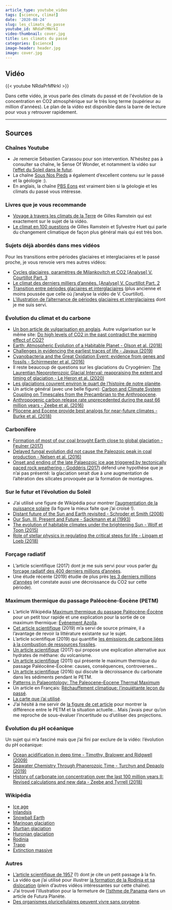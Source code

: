 ```yaml
---
article_type: youtube_video
tags: [science, climat]
date: '2020-08-24'
slug: les_climats_du_passe
youtube_id: NRdaPrMNrkI
video-thumbnail: cover.jpg
title: Les climats du passé
categories: [science]
image-header: header.jpg
image: cover.jpg
---
```


## Vidéo

{{< youtube NRdaPrMNrkI >}}

Dans cette vidéo, je vous parle des climats du passé et de l'évolution de la concentration en CO2 atmosphérique sur le très long terme (supérieur au million d'années). Le plan de la vidéo est disponible dans la barre de lecture pour vous y retrouver rapidement.

<hr>

## Sources

### Chaînes Youtube

- Je remercie Sébastien Carassou pour son intervention. N’hésitez pas à consulter sa chaîne, le Sense Of Wonder, et notamment la vidéo sur [l’effet du Soleil dans le futur](https://www.youtube.com/watch?v=cRY0jJYVyDc). 
- La chaîne [Sous Nos Pieds](https://www.youtube.com/channel/UCtXgE_tacrZi1HS8Wbdq4zQ) a également d’excellent contenu sur le passé et la géologie :).
- En anglais, la chaîne [PBS Eons](https://www.youtube.com/channel/UCzR-rom72PHN9Zg7RML9EbA) est vraiment bien si la géologie et les climats du passé vous intéresse.

### Livres que je vous recommande

- [Voyage à travers les climats de la Terre](https://www.odilejacob.fr/catalogue/sciences/sciences-de-la-terre/voyage-a-travers-les-climats-de-la-terre_9782738128539.php) de Gilles Ramstein qui est exactement sur le sujet de la vidéo.  
- [Le climat en 100 questions](https://www.tallandier.com/livre/le-climat-en-100-questions/#:~:text=Le%20changement%20climatique%20en%20cours,d%C3%A9fi%20majeur%20pour%20l'humanit%C3%A9.&text=En%20100%20questions%2Fr%C3%A9ponses%2C%20ce,changements%20en%20cours%20et%20agisse.) de Gilles Ramstein et Sylvestre Huet qui parle du changement climatique de façon plus général mais qui est très bon.

### Sujets déjà abordés dans mes vidéos 

Pour les transitions entre périodes glaciaires et interglaciaires et le passé proche, je vous renvoie vers mes autres vidéos:

- [Cycles glaciaires, paramètres de Milankovitch et CO2 \[Analyse\] V. Courtillot Part. 3](https://www.youtube.com/watch?v=n-NJ-B_IIFw)  
- [Le climat des derniers milliers d’années. \[Analyse\] V. Courtillot Part. 2](https://www.youtube.com/watch?v=GMoqkWjSGvw)  
- [Transition entre périodes glaciaires et interglaciaires](https://www.youtube.com/watch?v=Jvh1YzJ5bTk) (plus ancienne et moins poussée que celle où j’analyse la vidéo de V. Courtillot).
- [L’illustration de l’alternance de périodes glaciaires et interglaciaires](https://upload.wikimedia.org/wikipedia/commons/1/14/Temperatures_%C3%A2ge_glaciaire.png) dont je me suis servi.

### Évolution du climat et du carbone

- [Un bon article de vulgarisation en anglais](https://skepticalscience.com/Past-and-Future-CO2.html). Autre vulgarisation sur le même site: [Do high levels of CO2 in the past contradict the warming effect of CO2?](https://skepticalscience.com/co2-higher-in-past-intermediate.htm)  
- [Earth: Atmospheric Evolution of a Habitable Planet - Olson et al. (2018)](https://arxiv.org/ftp/arxiv/papers/1803/1803.05967.pdf)  
- [Challenges in evidencing the earliest traces of life - Javaux (2019)](https://www.nature.com/articles/s41586-019-1436-4)  
- [Cyanobacteria and the Great Oxidation Event: evidence from genes and fossils - Schirrmester et al. (2016)](https://hal-pasteur.archives-ouvertes.fr/pasteur-01385271/document)  
- Il reste beaucoup de questions sur les glaciations du Cryogénien: [The Laurentian Neoproterozoic Glacial Interval: reappraising the extent and timing of glaciation - Le Heron et al. (2020)](https://content.sciendo.com/configurable/contentpage/journals%24002fajes%24002f113%24002f1%24002farticle-p59.xml)  
- [Les glaciations couvrent environ le quart de l’histoire de notre planète](https://www.livescience.com/58407-how-often-do-ice-ages-happen.html).  
- Un article général (avec une belle figure): [Carbon and Climate System Coupling on Timescales from the Precambrian to the Anthropocene](https://www.annualreviews.org/doi/abs/10.1146/annurev.energy.32.041706.124700).  
- [Anthropogenic carbon release rate unprecedented during the past 66 million years - Zeebe et al. (2016)](https://www.nature.com/articles/ngeo2681)  
- [Pliocene and Eocene provide best analogs for near-future climates - Burke et al. (2018)](https://www.pnas.org/content/115/52/13288)

### Carbonifère

- [Formation of most of our coal brought Earth close to global glaciation - Feulner (2017)](https://www.pnas.org/content/pnas/early/2017/10/03/1712062114.full.pdf?sid=bc08f0e8-3327-4f8e-9fd4-b62628c7cc47)  
- [Delayed fungal evolution did not cause the Paleozoic peak in coal production - Nelsen et al. (2016)](https://www.pnas.org/content/113/9/2442)  
- [Onset and ending of the late Palaeozoic ice age triggered by tectonically paced rock weathering - Goddéris (2017)](https://www.nature.com/articles/ngeo2931) défend une hypothèse que je n’ai pas présenté: la glaciation serait due à une augmentation de l’altération des silicates provoquée par la formation de montagnes.

### Sur le futur et l’évolution du Soleil

- J’ai utilisé une figure de Wikipédia pour montrer [l’augmentation de la puissance solaire](https://en.wikipedia.org/wiki/Future_of_Earth#/media/File:Solar_evolution_(English).svg) (la figure la mieux faite que j’ai croisé !).  
- [Distant future of the Sun and Earth revisited - Schroder et Smith (2008)](https://academic.oup.com/mnras/article/386/1/155/977315)
- [Our Sun. III. Present and Future - Sackmann et al (1993)](https://iopscience.iop.org/article/10.1086/345408/fulltext/)
- [The evolution of habitable climates under the brightening Sun - Wolf et Toon (2015)](https://agupubs.onlinelibrary.wiley.com/doi/full/10.1002/2015JD023302)
- [Role of stellar physics in regulating the critical steps for life - Lingam et Loeb (2018)](https://arxiv.org/abs/1804.02271)

### Forçage radiatif

- L’article scientifique (2017) dont je me suis servi pour vous parler [du forçage radiatif des 400 derniers millions d’années](https://www.nature.com/articles/ncomms14845).
- Une étude récente (2019) étudie de plus près [les 3 derniers millions d’années](https://advances.sciencemag.org/content/5/4/eaav7337) (et constate aussi une décroissance du CO2 sur cette période).

### Maximum thermique du passage Paléocène-Éocène (PETM)

- L’article Wikipédia [Maximum thermique du passage Paléocène-Éocène](https://fr.wikipedia.org/wiki/Maximum_thermique_du_passage_Pal%C3%A9oc%C3%A8ne-%C3%89oc%C3%A8ne) pour un petit tour rapide et une explication pour la sortie de ce maximum thermique: [Événement Azolla](https://fr.wikipedia.org/wiki/%C3%89v%C3%A9nement_Azolla).  
- [Cet article scientifique](https://foreninger.uio.no/ngf/klima.pdf) (2019) m’a servi de source primaire, il a l’avantage de revoir la littérature existante sur le sujet.
- L’article scientifique (2019) qui quantifie [les émissions de carbone liées à la combustion de ressources fossiles](https://www.earth-syst-sci-data.net/11/473/2019/).
- [Un article scientifique](https://www.nature.com/articles/nature23646) (2017) qui propose une explication alternative aux hydrates de méthane: du volcanisme.
- [Un article scientifique](https://www.annualreviews.org/doi/pdf/10.1146/annurev-earth-040610-133431) (2011) qui présente le maximum thermique du passage Paléocène-Éocène: causes, conséquences, controverses...
- [Un article scientifique](https://www.sciencedirect.com/science/article/abs/pii/S0012821X16304320) (2016) qui discute la décroissance du carbonate dans les sédiments pendant le PETM.
- [Patterns in Palaeontology: The Paleocene–Eocene Thermal Maximum](https://www.palaeontologyonline.com/articles/2011/the-paleocene-eocene-thermal-maximum/)
- Un article en Français: [Réchauffement climatique: l’inquiétante leçon du passé](https://www.unige.ch/communication/communiques/2018/rechauffement-climatique-linquietante-lecon-du-passe/).
- [La carte que j’ai utilisé](https://serc.carleton.edu/eet/deep_sea_sediments/case_study.html).
- J’ai hésité à me servir de [la figure de cet article](http://adrianjonklaas.com/2016/06/18/a-scary-prediction-catastrophic-climate-change/) pour montrer la différence entre le PETM et la situation actuelle… Mais j’avais peur qu’on me reproche de sous-évaluer l’incertitude ou d’utiliser des projections.

### Évolution du pH océanique 

Un sujet qui m’a fasciné mais que j’ai fini par exclure de la vidéo: l’évolution du pH océanique:  

- [Ocean acidification in deep time - Timothy, Bralower and Ridgwell (2009)](https://tos.org/oceanography/assets/docs/22-4_kump.pdf)
- [Seawater Chemistry Through Phanerozoic Time - Turchyn and Depaolo (2019)](https://www.annualreviews.org/doi/pdf/10.1146/annurev-earth-082517-010305)
- [History of carbonate ion concentration over the last 100 million years II: Revised calculations and new data - Zeebe and Tyrrell (2018)](https://doi.org/10.1016/j.gca.2019.02.041)

### Wikipédia

- [Ice age](https://en.wikipedia.org/wiki/Ice_age)  
- [Inlandsis](https://fr.wikipedia.org/wiki/Inlandsis)  
- [Snowball Earth](https://en.wikipedia.org/wiki/Snowball_Earth)  
- [Marinoan glaciation](https://en.wikipedia.org/wiki/Marinoan_glaciation)  
- [Sturtian glaciation](https://en.wikipedia.org/wiki/Sturtian_glaciation)  
- [Huronian glaciation](https://en.wikipedia.org/wiki/Huronian_glaciation)  
- [Rodinia](https://en.wikipedia.org/wiki/Rodinia)  
- [Trapp](https://fr.wikipedia.org/wiki/Trapp)  
- [Extinction massive](https://fr.wikipedia.org/wiki/Extinction_massive)

### Autres

- [L’article scientifique de 1957](https://pdfs.semanticscholar.org/d014/06a57bff758203390e36247bd96e0c9f8102.pdf) (!) dont je cite un petit passage à la fin.
- La vidéo que j’ai utilisé pour illustrer [la formation de la Rodinia et sa dislocation](https://www.youtube.com/watch?v=AsCYZ-k-0uc) (plein d’autres vidéos intéressantes sur cette chaîne).
- J’ai trouvé l’illustration pour la fermeture de [l’Isthme de Panama](https://www.futura-sciences.com/planete/actualites/tectonique-plaques-isthme-panama-datation-fermeture-secoue-geosciences-57723/) dans un article de Futura Planète.
- [Des organismes pluricellulaires peuvent vivre sans oxygène](https://www.ncbi.nlm.nih.gov/pmc/articles/PMC2907586/).
